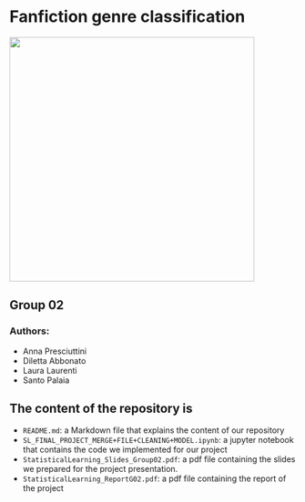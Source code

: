 # Fanfiction genre classification
<p align="left">
<img src="https://i2.wp.com/blog.lulu.com/wp-content/uploads/2019/11/fanfiction.png?w=1200&ssl=1" height=430 
</p>

## Group 02
### Authors: 
- Anna Presciuttini
- Diletta Abbonato
- Laura Laurenti
- Santo Palaia

## The content of the repository is

* `README.md`: a Markdown file that explains the content of our repository
* `SL_FINAL_PROJECT_MERGE+FILE+CLEANING+MODEL.ipynb`: a jupyter notebook that contains the  code we implemented for our project
* `StatisticalLearning_Slides_Group02.pdf`: a pdf file containing the slides we prepared for the project presentation.
* `StatisticalLearning_ReportG02.pdf`: a pdf file containing the report of the project

